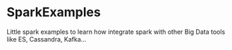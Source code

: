 # SparkExamples
Little spark examples to learn how integrate spark with other Big Data tools like ES, Cassandra, Kafka...
